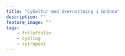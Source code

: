 ```yaml
---
title: "Cykeltur med övernattning i Gränna"
description: ""
feature_image: ""
tags:
    - friluftsliv
    - cykling
    - retropost
---
```


